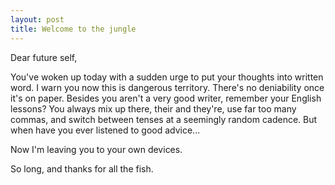 ```yaml
---
layout: post
title: Welcome to the jungle
---
```

Dear future self,

You've woken up today with a sudden urge to put your thoughts into written word. I warn you now this is dangerous territory. There's no deniability once it's on paper. Besides you aren't a very good writer, remember your English lessons? You always mix up there, their and they're, use far too many commas, and switch between tenses at a seemingly random cadence. But when have you ever listened to good advice...

Now I'm leaving you to your own devices.

So long, and thanks for all the fish.